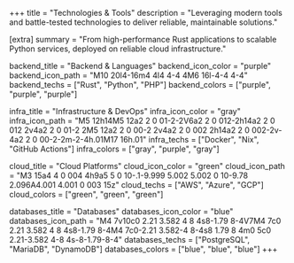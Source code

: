 +++
title = "Technologies & Tools"
description = "Leveraging modern tools and battle-tested technologies to deliver reliable, maintainable solutions."

[extra]
summary = "From high-performance Rust applications to scalable Python services, deployed on reliable cloud infrastructure."

backend_title = "Backend & Languages"
backend_icon_color = "purple"
backend_icon_path = "M10 20l4-16m4 4l4 4-4 4M6 16l-4-4 4-4"
backend_techs = ["Rust", "Python", "PHP"]
backend_colors = ["purple", "purple", "purple"]

infra_title = "Infrastructure & DevOps"
infra_icon_color = "gray"
infra_icon_path = "M5 12h14M5 12a2 2 0 01-2-2V6a2 2 0 012-2h14a2 2 0 012 2v4a2 2 0 01-2 2M5 12a2 2 0 00-2 2v4a2 2 0 002 2h14a2 2 0 002-2v-4a2 2 0 00-2-2m-2-4h.01M17 16h.01"
infra_techs = ["Docker", "Nix", "GitHub Actions"]
infra_colors = ["gray", "purple", "gray"]

cloud_title = "Cloud Platforms"
cloud_icon_color = "green"
cloud_icon_path = "M3 15a4 4 0 004 4h9a5 5 0 10-.1-9.999 5.002 5.002 0 10-9.78 2.096A4.001 4.001 0 003 15z"
cloud_techs = ["AWS", "Azure", "GCP"]
cloud_colors = ["green", "green", "green"]

databases_title = "Databases"
databases_icon_color = "blue"
databases_icon_path = "M4 7v10c0 2.21 3.582 4 8 4s8-1.79 8-4V7M4 7c0 2.21 3.582 4 8 4s8-1.79 8-4M4 7c0-2.21 3.582-4 8-4s8 1.79 8 4m0 5c0 2.21-3.582 4-8 4s-8-1.79-8-4"
databases_techs = ["PostgreSQL", "MariaDB", "DynamoDB"]
databases_colors = ["blue", "blue", "blue"]
+++
